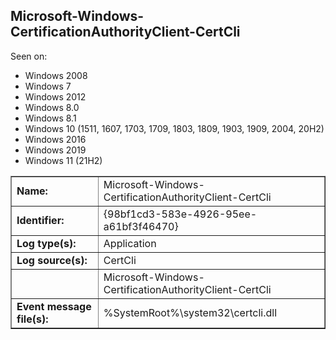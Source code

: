 ## Microsoft-Windows-CertificationAuthorityClient-CertCli

Seen on:
* Windows 2008
* Windows 7
* Windows 2012
* Windows 8.0
* Windows 8.1
* Windows 10 (1511, 1607, 1703, 1709, 1803, 1809, 1903, 1909, 2004, 20H2)
* Windows 2016
* Windows 2019
* Windows 11 (21H2)

<table border="1" class="docutils">
  <tbody>
    <tr>
      <td><b>Name:</b></td>
      <td>Microsoft-Windows-CertificationAuthorityClient-CertCli</td>
    </tr>
    <tr>
      <td><b>Identifier:</b></td>
      <td>{98bf1cd3-583e-4926-95ee-a61bf3f46470}</td>
    </tr>
    <tr>
      <td><b>Log type(s):</b></td>
      <td>Application</td>
    </tr>
    <tr>
      <td><b>Log source(s):</b></td>
      <td>CertCli</td>
    </tr>
    <tr>
      <td>&nbsp;</td>
      <td>Microsoft-Windows-CertificationAuthorityClient-CertCli</td>
    </tr>
    <tr>
      <td><b>Event message file(s):</b></td>
      <td>%SystemRoot%\system32\certcli.dll</td>
    </tr>
  </tbody>
</table>

&nbsp;

